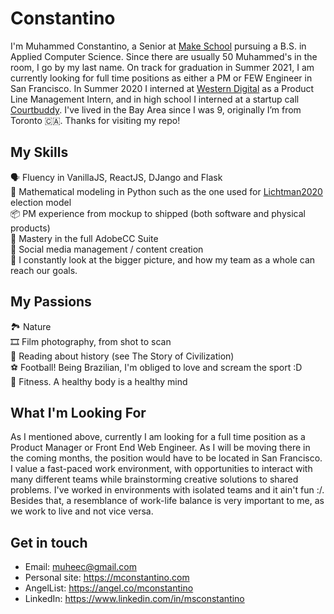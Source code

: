 # Constantino
I'm Muhammed Constantino, a Senior at [Make School](https://github.com/MakeSchool) pursuing a B.S. in Applied Computer Science. Since there are usually 50 Muhammed's in the room, I go by my last name. On track for graduation in Summer 2021, I am currently looking for full time positions as either a PM or FEW Engineer in San Francisco. In Summer 2020 I interned at [Western Digital](https://www.wdc.com) as a Product Line Management Intern, and in high school I interned at a startup call [Courtbuddy](https://www.courtbuddy.com). I've lived in the Bay Area since I was 9, originally I’m from Toronto 🇨🇦️. Thanks for visiting my repo!

## My Skills
🗣️ Fluency in VanillaJS, ReactJS, DJango and Flask<br>
🐍️ Mathematical modeling in Python such as the one used for [Lichtman2020](https://lichtman2020.com) election model<br>
📦️ PM experience from mockup to shipped (both software and physical products)<br>
🎨️ Mastery in the full AdobeCC Suite<br>
📱️ Social media management / content creation<br>
🚀 I constantly look at the bigger picture, and how my team as a whole can reach our goals.

## My Passions
🏞️ Nature<br>
🎞️ Film photography, from shot to scan<br>
📖️ Reading about history (see The Story of Civilization)<br>
⚽️ Football! Being Brazilian, I'm obliged to love and scream the sport :D<br>
💪️ Fitness. A healthy body is a healthy mind

## What I'm Looking For
As I mentioned above, currently I am looking for a full time position as a Product Manager or Front End Web Engineer. As I will be moving there in the coming months, the position would have to be located in San Francisco. I value a fast-paced work environment, with opportunities to interact with many different teams while brainstorming creative solutions to shared problems. I've worked in environments with isolated teams and it ain't fun :/. Besides that, a resemblance of work-life balance is very important to me, as we work to live and not vice versa.

## Get in touch
- Email: muheec@gmail.com
- Personal site: https://mconstantino.com
- AngelList: https://angel.co/mconstantino
- LinkedIn: https://www.linkedin.com/in/msconstantino

